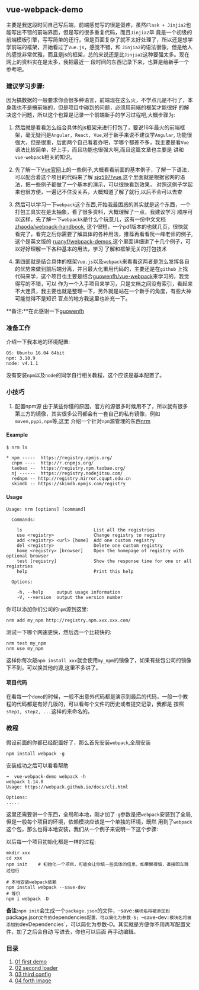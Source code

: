 ## vue-webpack-demo
主要是我这段时间自己写后端，前端感觉写的很是蛋疼，虽然`Flask + Jinjia2`也能写出不错的前端界面，但是写的很多重复代码，而且`Jinjia2`毕
竟是一个初级的前端模板引擎，写写简单的还行，但是页面复杂了就不太好处理了，所以还是想学学前端的框架，开始看过了`Vue.js`，感觉不错，和
`Jinjia2`的语法很像，但是给人的感觉非常优雅，而且是js的框架，总的来说还是比`Jinjia2`这种要强太多。现在网上的资料实在是太多，我把最近一
段时间的东西记录下来，也算是给新手一个参考吧。

### 建议学习步骤:
因为搞数据的一般要求你会很多种语言，前端现在这么火，不学点儿是不行了，本身我也不是搞前端的，但是项目中碰到的问题，必须用前端的框架才能很好
的解决这个问题，所以这个也算是记录一个前端新手的学习过程吧,大概步骤为:

1. 然后就是看看怎么结合具体的js框架来进行打包了，要说16年最火的前端框架，毫无疑问是`Angular, React, Vue`,对于新手来说不建议学`Angular`,
功能很强大，但是很重，后面两个自己看着办吧，学哪个都差不多，我主要是看`Vue`语法比较简单，好上手，而且功能也很强大啊,而且这篇文章也主要是
讲和`vue-webpack`相关的知识。

2. 先了解一下[Vue官网](https://cn.vuejs.org/)上的一些例子,大概看看前面的基本例子，了解一下语法，可以配合着这个项目的代码来了解
[sjq597/vue](https://github.com/sjq597/vue),这个里面就是根据官网的语法，把一些例子都做了一个基本的演示，可以很快看到效果，
对照这例子学起来也很方便，一遍记不住没关系，大概知道了解了就行,以后不会可以去查

3. 然后可以学习一下`webpack`这个东西,开始我最困惑的其实就是这个东西，一个打包工具实在是太抽象，看了很多资料，大概理解了一点，我建议学习
顺序可以这样，先了解一下`webpackk`是什么个玩意儿，这有一份中文文档[zhaoda/webpack-handbook](https://github.com/zhaoda/webpack-handbook),
这个很短，一个pdf版本的也就几页，很快就看完了，看完之后你需要了解具体的各种用法，推荐再看看阮一峰老师的例子,这个是英文版的
[ruanyf/webpack-demos](https://github.com/ruanyf/webpack-demos),这个里面详细讲了十几个例子，可以好好理解一下各种基本的用法，学习
了解和框架无关的打包技术

4. 第四部就是结合具体的框架`Vue.js`以及`webpack`来看看这两者是怎么发挥各自的优势来做到前后端分离，并且最大化重用代码的，主要还是在`github`
上找代码来学，这个项目也主要是结合[guowenfh/vue-webpack](https://github.com/guowenfh/vue-webpack)来学习的，我觉得写的不错，可以
作为一个入手项目来学习，只是文档之间没有索引，看起来不大连贯，我主要也就是整理一下，另外就是站在一个新手的角度，有些大神可能觉得不是知识
盲点的地方我这里也补充一下。

**备注:**在此感谢一下[guowenfh](https://github.com/guowenfh)

### 准备工作
介绍一下我本地的环境配置:
```
OS: Ubuntu 16.04 64bit
npm: 3.10.9
node: v4.1.1
```
没有安装`npm`以及`node`的同学自行相关教程，这个应该是基本配置了。

### 小技巧

1. 配置npm源
由于某些你懂的原因，官方的源很多时候用不了，所以就有很多第三方的镜像，其实很多公司都会有一套自己的私有镜像，例如`maven,pypi,npm`等,这里
介绍一个针对`npm`源管理的东西[nrm](https://github.com/Pana/nrm)

#### Example
```
$ nrm ls

* npm -----  https://registry.npmjs.org/
  cnpm ----  http://r.cnpmjs.org/
  taobao --  https://registry.npm.taobao.org/
  nj ------  https://registry.nodejitsu.com/
  rednpm -- http://registry.mirror.cqupt.edu.cn
  skimdb -- https://skimdb.npmjs.com/registry
```

#### Usage
```
Usage: nrm [options] [command]

  Commands:

    ls                           List all the registries
    use <registry>               Change registry to registry
    add <registry> <url> [home]  Add one custom registry
    del <registry>               Delete one custom registry
    home <registry> [browser]    Open the homepage of registry with optional browser
    test [registry]              Show the response time for one or all registries
    help                         Print this help

  Options:

    -h, --help     output usage information
    -V, --version  output the version number
```
你可以添加你们公司的`npm`源到这里:
```
nrm add my_npm http://registry.npm.xxx.xxx.com/
```
测试一下哪个网速更快，然后选一个比较快的:
```
nrm test my_npm
nrm use my_npm
```
这样你每次敲`npm install xxx`就会使用`my_npm`的镜像了，如果有些包公司的镜像下不到，可以换其他的源,这里不多讲了。

#### 项目代码
在看每一个`demo`的时候，一般不出意外代码都是演示到最后的代码，一般一个教程的代码都是有好几版的，可以看每个文件的历史或者提交记录，我都是
按照`step1, step2, ...`这样的来命名的。

### 教程
假设前面的你都已经配置好了，那么首先安装`webpack`,全局安装
```
npm install webpack -g
```
安装成功之后可以看看帮助
```
➜  vue-webpack-demo webpack -h
webpack 1.14.0
Usage: https://webpack.github.io/docs/cli.html

Options:
.....
```
这里还需要讲一个东西，全局和本地，刚才加了`-g`参数是把`webpack`安装到了全局,但是一般每个项目的环境，依赖模块应该是一个单独的环境，既然
用到了`webpack`这个包，那么也得本地安装，我们从一个例子来说明一下这个步骤:

以后每一个项目初始化都是一样的过程:
```
mkdir xxx
cd xxx
npm init    # 初始化一个项目，可能会让你填一些具体的信息，如果懒得填，直接回车跳过也行

# 本地安装webpack依赖
npm install webpack --save-dev
# 等价
npm i webpack -D
```
**备注:**`npm init`会生成一个`package.json`的文件，–save`:模块名将被添加到`package.json`文件的`dependencies`配置，可以简化为参数-S;
`–save-dev`:模块名将被添加到`devDependencies`，可以简化为参数-D。其实就是方便你不用再写配置文件，加了之后会自动 写进去，你也可以后面
再手动编辑。

### 目录
1. [01 first demo](01-first-demo)
2. [02 second loader](02-second-loader)
3. [03 third config](03-third-config)
4. [04 forth image](04-forth-image)
